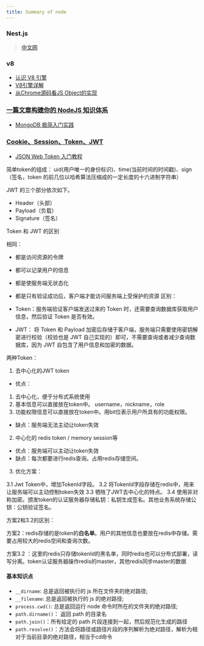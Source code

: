 ```yaml
---
title: Summary of node
---
```


### Nest.js
> [中文网](https://docs.nestjs.cn/)

### v8
 - [认识 V8 引擎](https://zhuanlan.zhihu.com/p/27628685)
 - [V8引擎详解](https://juejin.cn/post/6844904137792962567)
 - [从Chrome源码看JS Object的实现](https://zhuanlan.zhihu.com/p/26169639)
### [一篇文章构建你的 NodeJS 知识体系](https://juejin.cn/post/6844903767926636558)

- [MongoDB 极简入门实践](https://mp.weixin.qq.com/s/lcoa6X-aSaUJHzdXFEjuzA)

### [Cookie、Session、Token、JWT](https://juejin.im/post/6844904034181070861)

- [JSON Web Token 入门教程](http://www.ruanyifeng.com/blog/2018/07/json_web_token-tutorial.html)

简单token的组成： uid(用户唯一的身份标识)、time(当前时间的时间戳)、sign（签名，token 的前几位以哈希算法压缩成的一定长度的十六进制字符串）

JWT 的三个部分依次如下。
- Header（头部）
- Payload（负载）
- Signature（签名）

Token 和 JWT 的区别

相同：

- 都是访问资源的令牌
- 都可以记录用户的信息
- 都是使服务端无状态化
- 都是只有验证成功后，客户端才能访问服务端上受保护的资源
区别：

- Token：服务端验证客户端发送过来的 Token 时，还需要查询数据库获取用户信息，然后验证 Token 是否有效。
- JWT： 将 Token 和 Payload 加密后存储于客户端，服务端只需要使用密钥解密进行校验（校验也是 JWT 自己实现的）即可，不需要查询或者减少查询数据库，因为 JWT 自包含了用户信息和加密的数据。

两种Token：
1. 去中心化的JWT token

- 优点：
1. 去中心化，便于分布式系统使用
2. 基本信息可以直接放在token中。 username，nickname，role
3. 功能权限信息可以直接放在token中。用bit位表示用户所具有的功能权限。


- 缺点：服务端无法主动让token失效

2. 中心化的 redis token / memory session等
- 优点：服务端可以主动让token失效
- 缺点：每次都要进行redis查询。占用redis存储空间。


3. 优化方案：

3.1 Jwt Token中，增加TokenId字段。
3.2 将TokenId字段存储在redis中，用来让服务端可以主动控制token失效
3.3 牺牲了JWT去中心化的特点。
3.4 使用非对称加密。颁发token的认证服务器存储私钥：私钥生成签名。其他业务系统存储公钥：公钥验证签名。

方案2和3.2的区别：

方案2：redis存储的是token的**白名单**。用户的其他信息也要放在redis中存储。需要占用较大的redis空间和查询次数。

方案3.2 ：这里的redis只存储tokenId的黑名单，同时redis也可以分布式部署，读写分离。token认证服务器操作redis的master，其他redis同步master的数据

#### 基本知识点

- `__dirname`: 总是返回被执行的 js 所在文件夹的绝对路径;
- `__filename`: 总是返回被执行的 js 的绝对路径;
- `process.cwd()`: 总是返回运行 node 命令时所在的文件夹的绝对路径;
- `path.dirname()`： 返回 path 的目录名
- `path.join()`：所有给定的 path 片段连接到一起，然后规范化生成的路径
- `path.resolve()`：方法会将路径或路径片段的序列解析为绝对路径，解析为相对于当前目录的绝对路径，相当于cd命令
